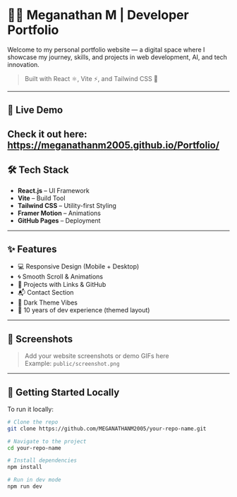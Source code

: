 # 👨‍💻 Meganathan M | Developer Portfolio

Welcome to my personal portfolio website — a digital space where I showcase my journey, skills, and projects in web development, AI, and tech innovation.

> Built with React ⚛️, Vite ⚡, and Tailwind CSS 🌈

---

## 🔗 Live Demo

Check it out here: https://meganathanm2005.github.io/Portfolio/
---

## 🛠️ Tech Stack

- **React.js** – UI Framework
- **Vite** – Build Tool
- **Tailwind CSS** – Utility-first Styling
- **Framer Motion** – Animations
- **GitHub Pages** – Deployment

---

## ✨ Features

- 💻 Responsive Design (Mobile + Desktop)
- 🌀 Smooth Scroll & Animations
- 📁 Projects with Links & GitHub
- 📬 Contact Section
- 🌙 Dark Theme Vibes
- 🧠 10 years of dev experience (themed layout)

---

## 📸 Screenshots

> Add your website screenshots or demo GIFs here  
> Example: `public/screenshot.png`

---

## 🚀 Getting Started Locally

To run it locally:

```bash
# Clone the repo
git clone https://github.com/MEGANATHANM2005/your-repo-name.git

# Navigate to the project
cd your-repo-name

# Install dependencies
npm install

# Run in dev mode
npm run dev
